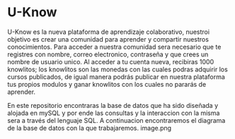 # U-Know

U-Know es la nueva plataforma de aprendizaje colaborativo, nuestroi objetivo es crear una comunidad para aprender y compartir nuestros conocimientos. 
Para acceder a nuestra comunidad sera necesario que te registres con nombre, correo electronico, contraseña y que crees un nombre de usuario unico. Al acceder a tu cuenta nueva, recibiras 1000 knowlitos; los knowlitos son las monedas con las cuales podras adquirir los cursos publicados, de igual manera podrás publicar en nuestra plataforma tus propios modulos y ganar knowlitos con los cuales no pararás de aprender.   

En este repositorio encontraras la base de datos que ha sido diseñada y alojada en mySQL y por ende las consultas y la interaccion con la misma sera a través del lenguaje SQL.
A continuacion encontraremos el diagrama de la base de datos con la que trabajaremos.
image.png